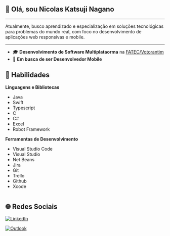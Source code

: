 ## 👋 Olá, sou **Nicolas Katsuji Nagano**

----- 

Atualmente, busco aprendizado e especialização em soluções tecnológicas para problemas do mundo real, com foco no desenvolvimento de aplicações web responsivas e mobile.

----- 

 - 🎓 **Desenvolvimento de Software Multiplataorma** na [FATEC/Votorantim](https://fatecvotorantim.cps.sp.gov.br/)
 - 💼 **Em busca de ser Desenvolvedor Mobile** 



## 🚀 Habilidades

**Linguagens e Bibliotecas**

 - Java
 - Swift
 - Typescript
 - C
 - C#
 - Excel
 - Robot Framework
 
**Ferramentas de Desenvolvimento**

 - Visual Studio Code
 - Visual Studio
 - Net Beans
 - Jira
 - Git
 - Trello
 - Github
 - Xcode

<img scr = "https://github-readme-stats.vercel.app/api/top-langs/?username={username}">


## 🌐 Redes Sociais

<a href="linkedin.com/" target="_blank"> <img src="https://img.shields.io/badge/LinkedIn-0077B5?style=for-the-badge&logo=linkedin&logoColor=white" alt="LinkedIn">
</a>

<a href="mailto:<nicolasjap@hotmail.com>" target="_blank"> <img src=	"https://img.shields.io/badge/Microsoft_Outlook-0078D4?style=for-the-badge&logo=microsoft-outlook&logoColor=white" alt="Outlook">
</a>



